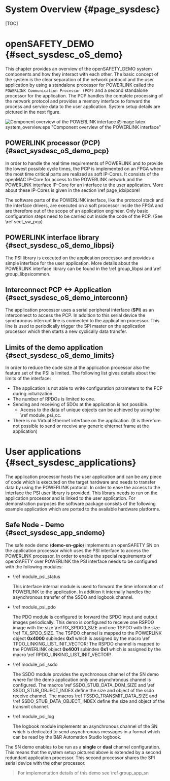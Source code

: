 System Overview {#page_sysdesc}
============

[TOC]

# openSAFETY_DEMO {#sect_sysdesc_oS_demo}

This chapter provides an overview of the openSAFETY_DEMO system components
and how they interact with each other. The basic concept of the system is the
clear separation of the network protocol and the user application by using a
standalone processor for POWERLINK called the
`POWERLINK Communication Processor (PCP)` and a second standalone processor
for the application. The PCP handles the complete processing
of the network protocol and provides a memory interface to forward the process and
service data to the user application. System setup details are pictured in the next
figure.

![Component overview of the POWERLINK interface](system_overview.png)
@image latex system_overview.eps "Component overview of the POWERLINK interface"

## POWERLINK processor (PCP)  {#sect_sysdesc_oS_demo_pcp}
In order to handle the real time requirements of POWERLINK and to provide the
lowest possible cycle times, the PCP is implemented on an FPGA where the most time
critical parts are realized as soft IP-Cores. It consists of the openMAC IP-Core
for access to the POWERLINK network and the POWERLINK interface IP-Core for an
interface to the user application. More about these IP-Cores is given in the
section \ref page_idxipcore!

The software parts of the POWERLINK interface, like the protocol stack and the
interface drivers, are executed on a soft processor inside the FPGA and are
therefore out of the scope of an application engineer. Only basic configuration
steps need to be carried out inside the code of the PCP. (See \ref sect_sw_pcp)

## POWERLINK interface library   {#sect_sysdesc_oS_demo_libpsi}
The PSI library is executed on the application processor and provides a simple
interface for the user application. More details about the POWERLINK interface library can
be found in the \ref group_libpsi and \ref group_libpsicommon.

## Interconnect PCP <-> Application   {#sect_sysdesc_oS_demo_interconn}
The application processor uses a serial peripheral interface (**SPI**) as an interconnect
to access the PCP. In addition to this serial device the synchronous interrupt line
is connected to the application processor. This line is used to periodically trigger
the SPI master on the application processor which then starts a new cyclically data
transfer.

## Limits of the demo application {#sect_sysdesc_oS_demo_limits}
In order to reduce the code size at the application processor also the feature set
of the PSI is limited. The following list gives details about the limits of the
interface:

- The application is not able to write configuration parameters to the PCP during
  initialization.
- The number of RPDOs is limited to one.
- Sending and receiving of SDOs at the application is not possible.
  * Access to the data of unique objects can be achieved by using the
  \ref module_psi_cc.
- There is no Virtual Ethernet interface on the application.
  (It is therefore not possible to send or receive any generic ehternet frame
   at the application)

# User applications  {#sect_sysdesc_applications}
The application processor hosts the user application and can be any piece of
code which is executed on the target hardware and needs to transfer data by
using the POWERLINK protocol. In order to ease the access to the interface
the PSI user library is provided. This library needs to run on the application
processor and is linked to the user application. For demonstration purposes the
software package consists of the following example application which are ported
to the available hardware platforms.

## Safe Node - Demo  {#sect_sysdesc_app_sndemo}
The safe node demo (**demo-sn-gpio**) implements an openSAFETY SN on the
application processor which uses the PSI interface to access the POWERLINK
processor. In order to enable the special requirements of openSAFETY over
POWERLINK the PSI interface needs to be configured with the following
modules:
- \ref module_psi_status

    This interface internal module is used to forward the time information of
    POWERLINK to the application. In addition it internally handles the asynchronous
    transfer of the SSDO and logbook channel.

- \ref module_psi_pdo

    The PDO module is configured to forward the SPDO input and output images
    periodically. This demo is configured to receive one RSPDO image with the
    size \ref RX_SPDO0_SIZE and one TSPDO with the size \ref TX_SPDO_SIZE.
    The TSPDO channel is mapped to the POWERLINK object **0x4000** subindex **0x1**
    which is assigned by the macro \ref TPDO_LINKING_LIST_INIT_VECTOR!
    The RSPDO channel is mapped to the POWERLINK object **0x4001** subindex **0x1**
    which is assigned by the macro \ref RPDO_LINKING_LIST_INIT_VECTOR!

- \ref module_psi_ssdo

    The SSDO module provides the synchronous channel of the SN demo where for the
    demo application only one asynchronous channel is configured. The macros
    \ref SSDO_STUB_DATA_DOM_SIZE and \ref SSDO_STUB_OBJECT_INDEX define the size
    and object of the ssdo receive channel. The macros \ref TSSDO_TRANSMIT_DATA_SIZE
    and \ref SSDO_STUB_DATA_OBJECT_INDEX define the size and object of the transmit
    channel.

- \ref module_psi_log

    The logbook module implements an asynchronous channel of the SN which is
    dedicated to send asynchronous messages in a format which can be read by
    the B&R Automation Studio logbook.

The SN demo enables to be run as a **single** or **dual** channel configuration.
This means that the system setup pictured above is extended by a second redundant
application processor. This second processor shares the SPI serial device with the
other processor.

> For implementation details of this demo see \ref group_app_sn
